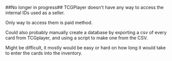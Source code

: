 ##No longer in progress##
TCGPlayer doesn't have any way to access the internal IDs used as a seller.

Only way to access them is paid method.

Could also probably manually create a database by exporting a csv of every card from TCGplayer, and using a script to make one from the CSV.

Might be difficult, it mostly would be easy or hard on how long it would take to enter the cards into the inventory.
